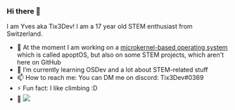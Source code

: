 ### Hi there 👋

I am Yves aka Tix3Dev! I am a 17 year old STEM enthusiast from Switzerland. 

- 🔭 At the moment I am working on a [microkernel-based operating system](https://github.com/Tix3Dev/apoptOS) which is called apoptOS, but also on some STEM projects, which aren't here on GitHub
- 🌱 I’m currently learning OSDev and a lot about STEM-related stuff
- 📫 How to reach me: You can DM me on discord: Tix3Dev#0369
- ⚡ Fun fact: I like climbing :D
- 👀 ![](https://komarev.com/ghpvc/?username=Tix3Dev&color=9cbdda)
